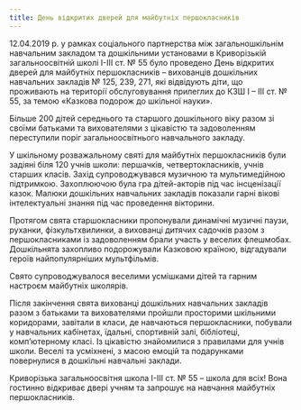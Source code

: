 ```yaml
---
title: День відкритих дверей для майбутніх першокласників
---
```


12.04.2019 р. у рамках соціального партнерства між загальношкільнім навчальним закладом та дошкільними установами в Криворізькій загальноосвітній школі І-ІІІ ст. № 55 було проведено День відкритих дверей для майбутніх першокласників – вихованців дошкільних навчальних закладів № 125, 239, 271, які відвідують діти, що проживають на території обслуговування прилеглих до КЗШ І – ІІІ ст. № 55, за темою «Казкова подорож до шкільної науки».

Більше 200 дітей середнього та старшого дошкільного віку разом зі своїми батьками та вихователями з цікавістю та задоволенням переступили поріг загальноосвітнього навчального закладу.

У шкільному розважальному святі для майбутніх першокласників були задіяні біля 120 учнів школи: першачків, четвертокласників, учнів старших класів. Захід супроводжувався музичною та мультимедійною підтримкою. Захоплюючою була гра дітей-акторів під час інсценізації казок. Малюки дошкільних навчальних закладів показали гарні вікові інтелектуальні знання під час проведення вікторини.

Протягом свята старшокласники пропонували динамічні музичні паузи, руханки, фізкультхвилинки, а вихованці дитячих садочків разом з першокласниками із задоволенням брали участь у веселих флешмобах. Дошкільнята захопливо подорожували Казковою країною, відгадували героїв найпопулярніших мультфільмів.

Свято супроводжувалося веселими усмішками дітей та гарним настроєм майбутніх школярів.

Після закінчення свята вихованці дошкільних навчальних закладів разом з батьками та вихователями пройшли просторими шкільними коридорами, завітали в класи, де навчаються першокласники, побували у навчальних кабінетах, їдальні, спортивній залі, бібліотеці, комп’ютерному класі. Із цікавістю знайомилися з правилами для учнів школи. Веселі та усміхнені, з масою емоцій та подарунками повернулися в дошкільні навчальні заклади.

Криворізька загальноосвітня школа І-ІІІ ст. № 55 – школа для всіх! Вона гостинно відкриває двері учням та запрошує на навчання майбутніх першокласників.

<slideshow />
